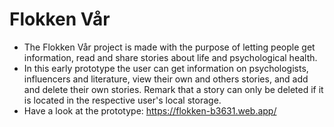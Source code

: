 # Flokken Vår

* The Flokken Vår project is made with the purpose of letting people get information, read and share stories about life and psychological health.
* In this early prototype the user can get information on psychologists, influencers and literature, view their own and others stories, and add and delete their own stories. Remark that a story can only be deleted if it is located in the respective user's local storage.
* Have a look at the prototype: https://flokken-b3631.web.app/
